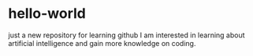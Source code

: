# hello-world
just a new repository for learning github
I am interested in learning about artificial intelligence and gain more knowledge on coding.
